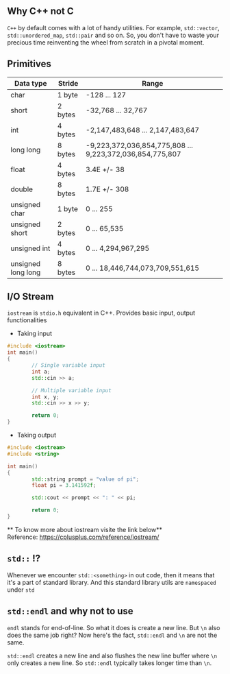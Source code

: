 ## Why C++ not  C
`C++` by default comes with a lot of handy utilities. For example, `std::vector`, `std::unordered_map`, `std::pair` and so on. So, you don't have to waste your precious time reinventing the wheel from scratch in a pivotal moment.


## Primitives
| Data type          | Stride  | Range                                                    |
| ------------------ | ------- | -------------------------------------------------------- |
| char               | 1 byte  | -128 ... 127                                             |
| short              | 2 bytes | -32,768 ... 32,767                                       |
| int                | 4 bytes | -2,147,483,648 ... 2,147,483,647                         |
| long long          | 8 bytes | -9,223,372,036,854,775,808 ... 9,223,372,036,854,775,807 |
| float              | 4 bytes | 3.4E +/- 38                                              |
| double             | 8 bytes | 1.7E +/- 308                                             |
| unsigned char      | 1 byte  | 0 ... 255                                                |
| unsigned short     | 2 bytes | 0 ... 65,535                                             |
| unsigned int       | 4 bytes | 0 ... 4,294,967,295                                      |
| unsigned long long | 8 bytes | 0 ... 18,446,744,073,709,551,615                         |


## I/O Stream
`iostream` is `stdio.h` equivalent in C++. Provides basic input, output functionalities

* Taking input
```c++
#include <iostream>
int main()
{
        // Single variable input
        int a;
        std::cin >> a;

        // Multiple variable input
        int x, y;
        std::cin >> x >> y;

        return 0;
}
```

* Taking output
```c++
#include <iostream>
#include <string>

int main()
{
        std::string prompt = "value of pi";
        float pi = 3.141592f;

        std::cout << prompt << ": " << pi;

        return 0;
}

```

** To know more about iostream visite the link below** <br>
Reference: https://cplusplus.com/reference/iostream/


## `std::` !?
Whenever we encounter `std::<something>` in out code, then it means that it's a part of standard library. And this standard library utils are `namespaced` under `std`

## `std::endl` and why not to use
`endl` stands for end-of-line. So what it does is create a new line. But `\n` also does the same job right? Now here's the fact, `std::endl` and `\n` are not the same.

`std::endl` creates a new line and also flushes the new line buffer where `\n`   only creates a new line. So `std::endl` typically takes longer time than `\n`.